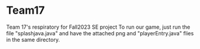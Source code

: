 # Team17
Team 17's respiratory for Fall2023 SE project 
To run our game, just run the file "splashjava.java" and have the attached png and "playerEntry.java" flies in the same directory.
